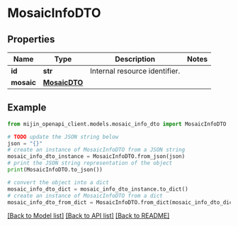 # MosaicInfoDTO


## Properties

Name | Type | Description | Notes
------------ | ------------- | ------------- | -------------
**id** | **str** | Internal resource identifier. | 
**mosaic** | [**MosaicDTO**](MosaicDTO.md) |  | 

## Example

```python
from mijin_openapi_client.models.mosaic_info_dto import MosaicInfoDTO

# TODO update the JSON string below
json = "{}"
# create an instance of MosaicInfoDTO from a JSON string
mosaic_info_dto_instance = MosaicInfoDTO.from_json(json)
# print the JSON string representation of the object
print(MosaicInfoDTO.to_json())

# convert the object into a dict
mosaic_info_dto_dict = mosaic_info_dto_instance.to_dict()
# create an instance of MosaicInfoDTO from a dict
mosaic_info_dto_from_dict = MosaicInfoDTO.from_dict(mosaic_info_dto_dict)
```
[[Back to Model list]](../README.md#documentation-for-models) [[Back to API list]](../README.md#documentation-for-api-endpoints) [[Back to README]](../README.md)


